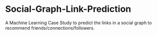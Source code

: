 # Social-Graph-Link-Prediction
A Machine Learning Case Study to predict the links in a social graph to recommend friends/connections/followers.
